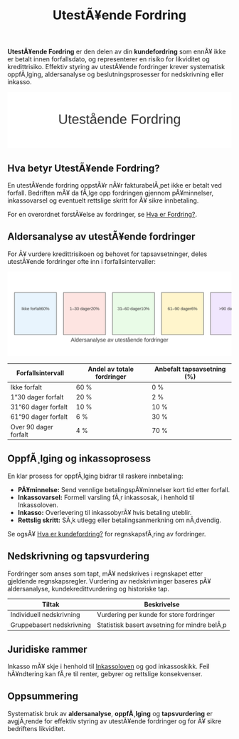 ﻿---
title: "UtestÃ¥ende Fordring"
meta_title: "UtestÃ¥ende Fordring"
meta_description: '**UtestÃ¥ende Fordring** er den delen av din **kundefordring** som ennÃ¥ ikke er betalt innen forfallsdato, og representerer en risiko for likviditet og kreditt...'
slug: utestaende-fordring
type: blog
layout: pages/single
---

**UtestÃ¥ende Fordring** er den delen av din **kundefordring** som ennÃ¥ ikke er betalt innen forfallsdato, og representerer en risiko for likviditet og kredittrisiko. Effektiv styring av utestÃ¥ende fordringer krever systematisk oppfÃ¸lging, aldersanalyse og beslutningsprosesser for nedskrivning eller inkasso.

![UtestÃ¥ende Fordring Illustrasjon](utestaende-fordring-image.svg)

## Hva betyr UtestÃ¥ende Fordring?

En utestÃ¥ende fordring oppstÃ¥r nÃ¥r fakturabelÃ¸pet ikke er betalt ved forfall. Bedriften mÃ¥ da fÃ¸lge opp fordringen gjennom pÃ¥minnelser, inkassovarsel og eventuelt rettslige skritt for Ã¥ sikre innbetaling.

For en overordnet forstÃ¥else av fordringer, se [Hva er Fordring?](/blogs/regnskap/hva-er-fordring "Hva er Fordring? En Komplett Guide til Fordringer i Norsk Regnskap").

## Aldersanalyse av utestÃ¥ende fordringer

For Ã¥ vurdere kredittrisikoen og behovet for tapsavsetninger, deles utestÃ¥ende fordringer ofte inn i forfallsintervaller:

![Aldersanalyse UtestÃ¥ende Fordringer](aldersanalyse-utestaende-fordringer.svg)

| Forfallsintervall        | Andel av totale fordringer | Anbefalt tapsavsetning (%) |
|--------------------------|----------------------------|-----------------------------|
| Ikke forfalt            | 60 %                       | 0 %                         |
| 1“30 dager forfalt      | 20 %                       | 2 %                         |
| 31“60 dager forfalt     | 10 %                       | 10 %                        |
| 61“90 dager forfalt     | 6 %                        | 30 %                        |
| Over 90 dager forfalt   | 4 %                        | 70 %                        |

## OppfÃ¸lging og inkassoprosess

En klar prosess for oppfÃ¸lging bidrar til raskere innbetaling:

* **PÃ¥minnelse:** Send vennlige betalingspÃ¥minnelser kort tid etter forfall.
* **Inkassovarsel:** Formell varsling fÃ¸r inkassosak, i henhold til Inkassoloven.
* **Inkasso:** Overlevering til inkassobyrÃ¥ hvis betaling uteblir.
* **Rettslig skritt:** SÃ¸k utlegg eller betalingsanmerkning om nÃ¸dvendig.

Se ogsÃ¥ [Hva er kundefordring?](/blogs/regnskap/hva-er-kundefordring "Hva er Kundefordring? En Guide til Kundefordringer i Regnskap") for regnskapsfÃ¸ring av fordringer.

## Nedskrivning og tapsvurdering

Fordringer som anses som tapt, mÃ¥ nedskrives i regnskapet etter gjeldende regnskapsregler. Vurdering av nedskrivninger baseres pÃ¥ aldersanalyse, kundekredittvurdering og historiske tap.

| Tiltak                    | Beskrivelse                                                     |
|---------------------------|-----------------------------------------------------------------|
| Individuell nedskrivning  | Vurdering per kunde for store fordringer                       |
| Gruppebasert nedskrivning | Statistisk basert avsetning for mindre belÃ¸p                  |

## Juridiske rammer

Inkasso mÃ¥ skje i henhold til [Inkassoloven](/blogs/regnskap/hva-er-inkassoloven "Hva er Inkassoloven? Regler for Inkasso i Norge") og god inkassoskikk. Feil hÃ¥ndtering kan fÃ¸re til renter, gebyrer og rettslige konsekvenser.

## Oppsummering

Systematisk bruk av **aldersanalyse**, **oppfÃ¸lging** og **tapsvurdering** er avgjÃ¸rende for effektiv styring av utestÃ¥ende fordringer og for Ã¥ sikre bedriftens likviditet.





